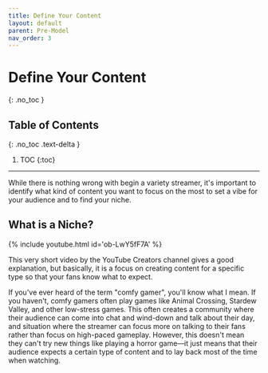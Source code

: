```yaml
---
title: Define Your Content
layout: default
parent: Pre-Model
nav_order: 3
---
```


# Define Your Content
{: .no_toc }

## Table of Contents
{: .no_toc .text-delta }

1. TOC
{:toc}

-----

While there is nothing wrong with begin a variety streamer, it's important to identify what kind of content you want to focus on the most to set a vibe for your audience and to find your niche.

## What is a Niche?

{% include youtube.html id='ob-LwY5fF7A' %}

This very short video by the YouTube Creators channel gives a good explanation, but basically, it is a focus on creating content for a specific type so that your fans know what to expect.

If you've ever heard of the term "comfy gamer", you'll know what I mean. If you haven't, comfy gamers often play games like Animal Crossing, Stardew Valley, and other low-stress games. This often creates a community where their audience can come into chat and wind-down and talk about their day, and situation where the streamer can focus more on talking to their fans rather than focus on high-paced gameplay. However, this doesn't mean they can't try new things like playing a horror game—it just means that their audience expects a certain type of content and to lay back most of the time when watching.
